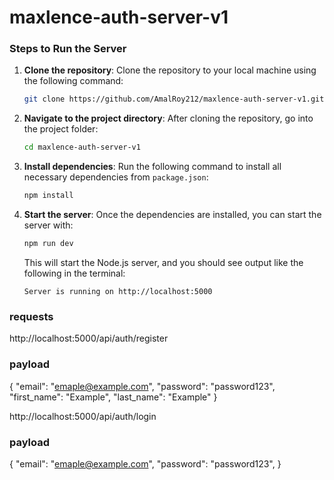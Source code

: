 # maxlence-auth-server-v1

### Steps to Run the Server

1. **Clone the repository**:
   Clone the repository to your local machine using the following command:

   ```bash
   git clone https://github.com/AmalRoy212/maxlence-auth-server-v1.git
   ```

2. **Navigate to the project directory**:
   After cloning the repository, go into the project folder:

   ```bash
   cd maxlence-auth-server-v1
   ```

3. **Install dependencies**:
   Run the following command to install all necessary dependencies from `package.json`:

   ```bash
   npm install
   ```

4. **Start the server**:
   Once the dependencies are installed, you can start the server with:

   ```bash
   npm run dev
   ```

   This will start the Node.js server, and you should see output like the following in the terminal:

   ```
   Server is running on http://localhost:5000
   ```

### requests

http://localhost:5000/api/auth/register

### payload

{
"email": "emaple@example.com",
"password": "password123",
"first_name": "Example",
"last_name": "Example"
}

http://localhost:5000/api/auth/login

### payload

{
"email": "emaple@example.com",
"password": "password123",
}

